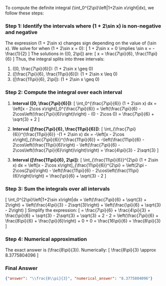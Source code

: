 To compute the definite integral \(\int_0^{2\pi}\left|1+2\sin x\right|dx\), we follow these steps:

### Step 1: Identify the intervals where \(1 + 2\sin x\) is non-negative and negative
The expression \(1 + 2\sin x\) changes sign depending on the value of \(\sin x\). We solve for when \(1 + 2\sin x = 0\):
\[
1 + 2\sin x = 0 \implies \sin x = -\frac{1}{2}
\]
The solutions in \([0, 2\pi]\) are:
\[
x = \frac{7\pi}{6}, \frac{11\pi}{6}
\]
Thus, the integral splits into three intervals:
1. \([0, \frac{7\pi}{6}]\): \(1 + 2\sin x \geq 0\)
2. \([\frac{7\pi}{6}, \frac{11\pi}{6}]\): \(1 + 2\sin x \leq 0\)
3. \([\frac{11\pi}{6}, 2\pi]\): \(1 + 2\sin x \geq 0\)

### Step 2: Compute the integral over each interval
1. **Interval \([0, \frac{7\pi}{6}]\)**:
\[
\int_0^{\frac{7\pi}{6}} (1 + 2\sin x) dx = \left[x - 2\cos x\right]_0^{\frac{7\pi}{6}} = \left(\frac{7\pi}{6} - 2\cos\left(\frac{7\pi}{6}\right)\right) - (0 - 2\cos 0) = \frac{7\pi}{6} + \sqrt{3} + 2
\]

2. **Interval \([\frac{7\pi}{6}, \frac{11\pi}{6}]\)**:
\[
\int_{\frac{7\pi}{6}}^{\frac{11\pi}{6}} -(1 + 2\sin x) dx = -\left[x - 2\cos x\right]_{\frac{7\pi}{6}}^{\frac{11\pi}{6}} = -\left(\frac{11\pi}{6} - 2\cos\left(\frac{11\pi}{6}\right) - \left(\frac{7\pi}{6} - 2\cos\left(\frac{7\pi}{6}\right)\right)\right) = \frac{4\pi}{3} - 2\sqrt{3}
\]

3. **Interval \([\frac{11\pi}{6}, 2\pi]\)**:
\[
\int_{\frac{11\pi}{6}}^{2\pi} (1 + 2\sin x) dx = \left[x - 2\cos x\right]_{\frac{11\pi}{6}}^{2\pi} = \left(2\pi - 2\cos(2\pi)\right) - \left(\frac{11\pi}{6} - 2\cos\left(\frac{11\pi}{6}\right)\right) = \frac{\pi}{6} + \sqrt{3} - 2
\]

### Step 3: Sum the integrals over all intervals
\[
\int_0^{2\pi}\left|1+2\sin x\right|dx = \left(\frac{7\pi}{6} + \sqrt{3} + 2\right) + \left(\frac{4\pi}{3} - 2\sqrt{3}\right) + \left(\frac{\pi}{6} + \sqrt{3} - 2\right)
\]
Simplify the expression:
\[
= \frac{7\pi}{6} + \frac{4\pi}{3} + \frac{\pi}{6} + \sqrt{3} - 2\sqrt{3} + \sqrt{3} + 2 - 2 = \left(\frac{7\pi}{6} + \frac{8\pi}{6} + \frac{\pi}{6}\right) + 0 + 0 = \frac{16\pi}{6} = \frac{8\pi}{3}
\]

### Step 4: Numerical approximation
The exact answer is \(\frac{8\pi}{3}\). Numerically:
\[
\frac{8\pi}{3} \approx 8.3775804096
\]

### Final Answer
```json
{"answer": "\\frac{8\\pi}{3}", "numerical_answer": "8.3775804096"}
```